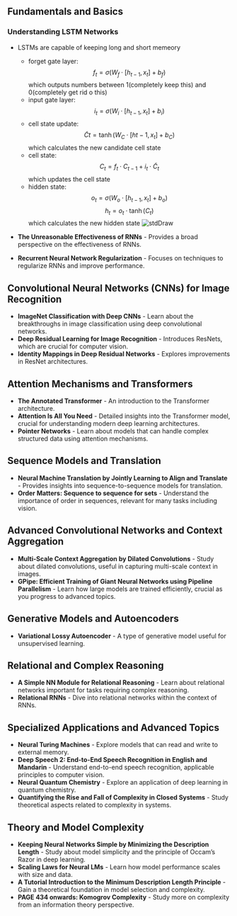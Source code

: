 ## Fundamentals and Basics

### Understanding LSTM Networks
- LSTMs are capable of keeping long and short memeory
  - forget gate layer: $$f_t = \sigma (W_f \cdot [h_{t-1} , x_t]+ b_f)$$ which outputs numbers between 1(completely keep this) and 0(completely get rid o this) 
  - input gate layer: $$i_t = \sigma (W_i \cdot [h_{t-1} , x_t]+ b_i)$$ 
  - cell state update: $$\tilde{C}t = \tanh (W_C \cdot [h{t-1} , x_t]+ b_C)$$ which calculates the new candidate cell state
  - cell state: $$C_t = f_t \cdot C_{t-1} + i_t \cdot \tilde{C}_t$$ which updates the cell state
  - hidden state:$$o_t = \sigma (W_o \cdot [h_{t-1} , x_t]+ b_o)$$ $$h_t = o_t \cdot \tanh(C_t)$$ which calculates the new hidden state
  ![stdDraw]()

- **The Unreasonable Effectiveness of RNNs** - Provides a broad perspective on the effectiveness of RNNs.
- **Recurrent Neural Network Regularization** - Focuses on techniques to regularize RNNs and improve performance.

## Convolutional Neural Networks (CNNs) for Image Recognition
- **ImageNet Classification with Deep CNNs** - Learn about the breakthroughs in image classification using deep convolutional networks.
- **Deep Residual Learning for Image Recognition** - Introduces ResNets, which are crucial for computer vision.
- **Identity Mappings in Deep Residual Networks** - Explores improvements in ResNet architectures.

## Attention Mechanisms and Transformers
- **The Annotated Transformer** - An introduction to the Transformer architecture.
- **Attention Is All You Need** - Detailed insights into the Transformer model, crucial for understanding modern deep learning architectures.
- **Pointer Networks** - Learn about models that can handle complex structured data using attention mechanisms.

## Sequence Models and Translation
- **Neural Machine Translation by Jointly Learning to Align and Translate** - Provides insights into sequence-to-sequence models for translation.
- **Order Matters: Sequence to sequence for sets** - Understand the importance of order in sequences, relevant for many tasks including vision.

## Advanced Convolutional Networks and Context Aggregation
- **Multi-Scale Context Aggregation by Dilated Convolutions** - Study about dilated convolutions, useful in capturing multi-scale context in images.
- **GPipe: Efficient Training of Giant Neural Networks using Pipeline Parallelism** - Learn how large models are trained efficiently, crucial as you progress to advanced topics.

## Generative Models and Autoencoders
- **Variational Lossy Autoencoder** - A type of generative model useful for unsupervised learning.

## Relational and Complex Reasoning
- **A Simple NN Module for Relational Reasoning** - Learn about relational networks important for tasks requiring complex reasoning.
- **Relational RNNs** - Dive into relational networks within the context of RNNs.

## Specialized Applications and Advanced Topics
- **Neural Turing Machines** - Explore models that can read and write to external memory.
- **Deep Speech 2: End-to-End Speech Recognition in English and Mandarin** - Understand end-to-end speech recognition, applicable principles to computer vision.
- **Neural Quantum Chemistry** - Explore an application of deep learning in quantum chemistry.
- **Quantifying the Rise and Fall of Complexity in Closed Systems** - Study theoretical aspects related to complexity in systems.

## Theory and Model Complexity
- **Keeping Neural Networks Simple by Minimizing the Description Length** - Study about model simplicity and the principle of Occam’s Razor in deep learning.
- **Scaling Laws for Neural LMs** - Learn how model performance scales with size and data.
- **A Tutorial Introduction to the Minimum Description Length Principle** - Gain a theoretical foundation in model selection and complexity.
- **PAGE 434 onwards: Komogrov Complexity** - Study more on complexity from an information theory perspective.
